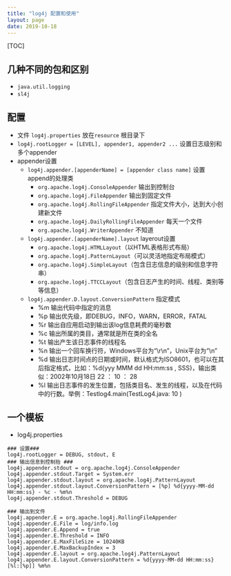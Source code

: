 ```yaml
---
title: "log4j 配置和使用"
layout: page
date: 2019-10-18
---
```

[TOC]


## 几种不同的包和区别
- `java.util.logging`
- `sl4j`


## 配置
- 文件 `log4j.properties` 放在`resource` 根目录下
- `log4j.rootLogger = [LEVEL], appender1, appender2 ...` 设置日志级别和多个appender
- appender设置
    - `log4j.appender.[appenderName] = [appender class name]`  设置append的处理类
        - `org.apache.log4j.ConsoleAppender` 输出到控制台
        - `org.apache.log4j.FileAppender` 输出到固定文件
        - `org.apache.log4j.RollingFileAppender` 指定文件大小，达到大小创建新文件
        - `org.apache.log4j.DailyRollingFileAppender` 每天一个文件
        - `org.apache.log4j.WriterAppender` 不知道
    - `log4j.appender.[appenderName].layout` layerout设置
        - `org.apache.log4j.HTMLLayout`（以HTML表格形式布局）  
        - `org.apache.log4j.PatternLayout`（可以灵活地指定布局模式）
        - `org.apache.log4j.SimpleLayout`（包含日志信息的级别和信息字符串）
        - `org.apache.log4j.TTCCLayout`（包含日志产生的时间、线程、类别等等信息）
    - `log4j.appender.D.layout.ConversionPattern` 指定模式
        - %m   输出代码中指定的消息
        - %p   输出优先级，即DEBUG，INFO，WARN，ERROR，FATAL 
        - %r   输出自应用启动到输出该log信息耗费的毫秒数
        - %c   输出所属的类目，通常就是所在类的全名 
        - %t   输出产生该日志事件的线程名 
        - %n   输出一个回车换行符，Windows平台为“\r\n”，Unix平台为“\n” 
        - %d   输出日志时间点的日期或时间，默认格式为ISO8601，也可以在其后指定格式，比如：%d{yyy MMM dd HH:mm:ss , SSS}，输出类似：2002年10月18日  22 ： 10 ： 28
        - %l   输出日志事件的发生位置，包括类目名、发生的线程，以及在代码中的行数。举例：Testlog4.main(TestLog4.java: 10 ) 
        
        
## 一个模板
- log4j.properties

```properties
### 设置###
log4j.rootLogger = DEBUG, stdout, E
### 输出信息到控制抬 ###
log4j.appender.stdout = org.apache.log4j.ConsoleAppender
log4j.appender.stdout.Target = System.err
log4j.appender.stdout.layout = org.apache.log4j.PatternLayout
log4j.appender.stdout.layout.ConversionPattern = [%p] %d{yyyy-MM-dd HH:mm:ss} - %c - %m%n
log4j.appender.stdout.Threshold = DEBUG

### 输出到文件
log4j.appender.E = org.apache.log4j.RollingFileAppender
log4j.appender.E.File = log/info.log
log4j.appender.E.Append = true
log4j.appender.E.Threshold = INFO 
log4j.appender.E.MaxFileSize = 10240KB
log4j.appender.E.MaxBackupIndex = 3
log4j.appender.E.layout = org.apache.log4j.PatternLayout
log4j.appender.E.layout.ConversionPattern = %d{yyyy-MM-dd HH:mm:ss} [%l:[%p]] %m%n
```